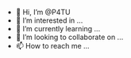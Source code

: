 - 👋 Hi, I’m @P4TU
- 👀 I’m interested in ...
- 🌱 I’m currently learning ...
- 💞️ I’m looking to collaborate on ...
- 📫 How to reach me ...

<!---
P4TU/P4TU is a ✨ special ✨ repository because its `README.md` (this file) appears on your GitHub profile.
You can click the Preview link to take a look at your changes.
--->
